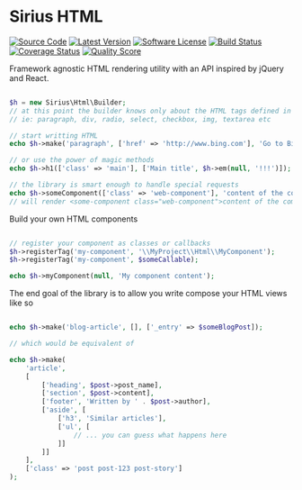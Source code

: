# Sirius HTML

[![Source Code](http://img.shields.io/badge/source-siriusphp/html-blue.svg?style=flat-square)](https://github.com/siriusphp/html)
[![Latest Version](https://img.shields.io/packagist/v/siriusphp/html.svg?style=flat-square)](https://github.com/siriusphp/html/releases)
[![Software License](https://img.shields.io/badge/license-MIT-brightgreen.svg?style=flat-square)](https://github.com/siriusphp/html/blob/master/LICENSE)
[![Build Status](https://img.shields.io/travis/siriusphp/html/master.svg?style=flat-square)](https://travis-ci.org/siriusphp/html)
[![Coverage Status](https://img.shields.io/scrutinizer/coverage/g/siriusphp/html.svg?style=flat-square)](https://scrutinizer-ci.com/g/siriusphp/html/code-structure)
[![Quality Score](https://img.shields.io/scrutinizer/g/siriusphp/html.svg?style=flat-square)](https://scrutinizer-ci.com/g/siriusphp/html)

Framework agnostic HTML rendering utility with an API inspired by jQuery and React.

```php

$h = new Sirius\Html\Builder;
// at this point the builder knows only about the HTML tags defined in the library
// ie: paragraph, div, radio, select, checkbox, img, textarea etc

// start writting HTML
echo $h->make('paragraph', ['href' => 'http://www.bing.com'], 'Go to Bing!']

// or use the power of magic methods
echo $h->h1(['class' => 'main'], ['Main title', $h->em(null, '!!!')]);

// the library is smart enough to handle special requests
echo $h->someComponent(['class' => 'web-component'], 'content of the component');
// will render <some-component class="web-component">content of the component</some-component>

```

Build your own HTML components

```php

// register your component as classes or callbacks
$h->registerTag('my-component', '\\MyProject\\Html\\MyComponent');
$h->registerTag('my-component', $someCallable);

echo $h->myComponent(null, 'My component content');

```

The end goal of the library is to allow you write compose your HTML views like so

```php

echo $h->make('blog-article', [], ['_entry' => $someBlogPost]);

// which would be equivalent of 

echo $h->make(
	'article', 
	[
		['heading', $post->post_name],
		['section', $post->content],
		['footer', 'Written by ' . $post->author],
		['aside', [
			['h3', 'Similar articles'],
			['ul', [
				// ... you can guess what happens here 
			]]
		]]
	],
	['class' => 'post post-123 post-story']	
);
```



